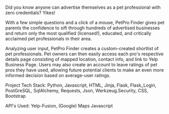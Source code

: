 Did you know anyone can advertise themselves as a pet professional with zero credentials? Yikes! 

With a few simple questions and a click of a mouse, PetPro Finder gives pet parents the confidence to sift through hundreds of advertised businesses and return only the most qualified (licensed!), educated, and critically acclaimed pet professionals in their area. 

Analyzing user input, PetPro Finder creates a custom-created shortlist of pet professionals. Pet owners can then easily access each pro's respective details page consisting of mapped location, contact info, and link to Yelp Business Page. Users may also create an account to leave ratings of pet pros they have used, allowing future potential clients to make an even more informed decision based on average-user ratings.

Project Tech Stack:
Python, Javascript, HTML, Jinja, Flask, Flask_Login, PostGreSQL, SqlAlchemy, Requests, Json, Werkzeug.Security, CSS, Bootstrap

API's Used:
Yelp-Fusion, (Google) Maps Javascript